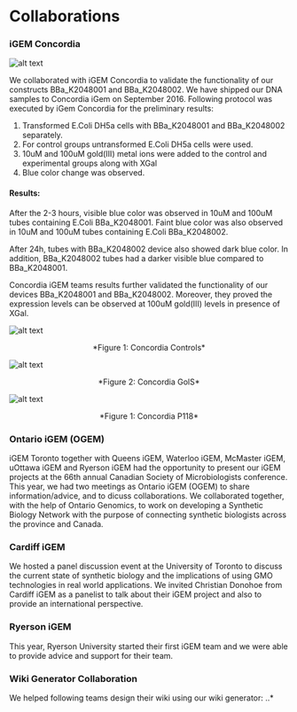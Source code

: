 # Collaborations

### iGEM Concordia 
![alt text](http://parts.igem.org/wiki/images/c/c5/Concordia_iGem_2016_Logo.png)

We collaborated with iGEM Concordia to validate the functionality of our constructs BBa_K2048001 and BBa_K2048002. We have shipped our DNA samples to Concordia iGem on September 2016. Following protocol was executed by iGem Concordia for the preliminary results:

1. Transformed E.Coli DH5a cells with BBa_K2048001 and BBa_K2048002 separately.
2. For control groups untransformed E.Coli DH5a cells were used.
3. 10uM and 100uM gold(III) metal ions were added to the control and experimental groups along with XGal
4. Blue color change was observed.

#### Results:
After the 2-3 hours, visible blue color was observed in 10uM and 100uM tubes containing E.Coli BBa_K2048001. Faint blue color was also observed in 10uM and 100uM tubes containing E.Coli BBa_K2048002. 

After 24h, tubes with BBa_K2048002 device also showed dark blue color. In addition, BBa_K2048002 tubes had a darker visible blue compared to BBa_K2048001. 

Concordia iGEM teams results further validated the functionality of our devices BBa_K2048001 and BBa_K2048002. Moreover, they proved the expression levels can be observed at 100uM gold(III) levels in presence of XGal.

![alt text](http://parts.igem.org/wiki/images/b/b0/IGEM_Toronto_Concordia_Controls.jpeg)
<center>*Figure 1: Concordia Controls*</center>

![alt text](http://parts.igem.org/wiki/images/4/4b/IGEM_Toronto_Concordia_GolS.jpeg)
<center>*Figure 2: Concordia GolS*</center>

![alt text](http://parts.igem.org/wiki/images/3/3b/IGEM_Toronto_Concordia_P118.jpeg)
<center>*Figure 1: Concordia P118*</center>





### Ontario iGEM (OGEM)
iGEM Toronto together with Queens iGEM, Waterloo iGEM, McMaster iGEM, uOttawa iGEM and Ryerson iGEM had the opportunity to present our iGEM projects at the 66th annual Canadian Society of Microbiologists conference. This year, we had two meetings as Ontario iGEM (OGEM) to share information/advice, and to dicuss collaborations. We collaborated together, with the help of Ontario Genomics, to work on developing a Synthetic Biology Network with the purpose of connecting synthetic biologists across the province and Canada. 

### Cardiff iGEM
We hosted a panel discussion event at the University of Toronto to discuss the current state of synthetic biology and the implications of using GMO technologies in real world applications. We invited Christian Donohoe from Cardiff iGEM as a panelist to talk about their iGEM project and also to provide an international perspective. 

### Ryerson iGEM
This year, Ryerson University started their first iGEM team and we were able to provide advice and support for their team.




### Wiki Generator Collaboration
We helped following teams design their wiki using our wiki generator:
..*



<!-- This page is used by the judges to evaluate your team for the [team collaboration silver medal criterion](http://2016.igem.org/Judging/Medals).

Delete this box in order to be evaluated for this medal. See more information at [Instructions for Evaluated Pages](http://2016.igem.org/Judging/Evaluated_Pages/Instructions) .

Sharing and collaboration are core values of iGEM. We encourage you to reach out and work with other teams on difficult problems that you can more easily solve together.

Which other teams can we work with?

You can work with any other team in the competition, including software, hardware, high school and other tracks. You can also work with non-iGEM research groups, but they do not count towards the iGEM team collaboration silver medal criterion.

In order to meet the silver medal criteria on helping another team, you must complete this page and detail the nature of your collaboration with another iGEM team.

Here are some suggestions for projects you could work on with other teams:

*   Improve the function of another team's BioBrick Part or Device
*   Characterize another team's part
*   Debug a construct
*   Model or simulating another team's system
*   Test another team's software
*   Help build and test another team's hardware project
*   Mentor a high-school team -->
